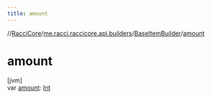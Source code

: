 ```yaml
---
title: amount
---
```

//[RacciCore](../../../index.html)/[me.racci.raccicore.api.builders](../index.html)/[BaseItemBuilder](index.html)/[amount](amount.html)



# amount



[jvm]\
var [amount](amount.html): [Int](https://kotlinlang.org/api/latest/jvm/stdlib/kotlin/-int/index.html)




